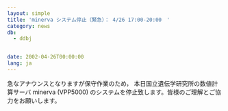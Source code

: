 ```yaml
---
layout: simple
title: 'minerva システム停止（緊急）： 4/26 17:00-20:00　'
category: news
db:
  - ddbj


date: 2002-04-26T00:00:00
lang: ja
---
```


急なアナウンスとなりますが保守作業のため， 本日国立遺伝学研究所の数値計算サーバ minerva (VPP5000) のシステムを停止致します。皆様のご理解とご協力をお願いします。
